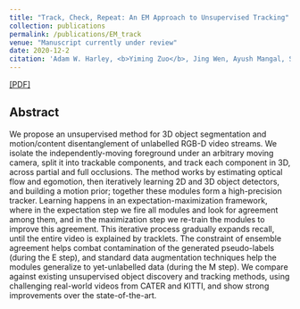 ```yaml
---
title: "Track, Check, Repeat: An EM Approach to Unsupervised Tracking"
collection: publications
permalink: /publications/EM_track
venue: "Manuscript currently under review"
date: 2020-12-2
citation: 'Adam W. Harley, <b>Yiming Zuo</b>, Jing Wen, Ayush Mangal, Shubhankar Potdar, Ritwick Chaudhry, Katerina Fragkiadaki'
---
```


[[PDF]](http://zuoym15.github.io/files/EM_track.pdf)

## Abstract
We propose an unsupervised method for 3D object segmentation and motion/content disentanglement of unlabelled RGB-D video streams. We isolate the independently-moving foreground under an arbitrary moving camera, split it into trackable components, and track each component in 3D, across partial and full occlusions. The method works by estimating optical flow and egomotion, then iteratively learning 2D and 3D object detectors, and building a motion prior; together these modules form a high-precision tracker. Learning happens in an expectation-maximization framework, where in the expectation step we fire all modules and look for agreement among them, and in the maximization step we re-train the modules to improve this agreement. This iterative process gradually expands recall, until the entire video is explained by tracklets. The constraint of ensemble agreement helps combat contamination of the generated pseudo-labels (during the E step), and standard data augmentation techniques help the modules generalize to yet-unlabelled data (during the M step). We compare against existing unsupervised object discovery and tracking methods, using challenging real-world videos from CATER and KITTI, and show strong improvements over the state-of-the-art.
